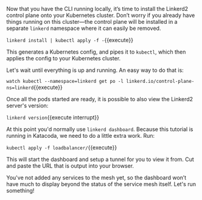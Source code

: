 Now that you have the CLI running locally, it’s time to install the Linkerd2 control plane onto your Kubernetes cluster. Don’t worry if you already have things running on this cluster—the control plane will be installed in a separate `linkerd` namespace where it can easily be removed.

`linkerd install | kubectl apply -f -`{{execute}}

This generates a Kubernetes config, and pipes it to `kubectl`, which then applies the config to your Kubernetes cluster.

Let's wait until everything is up and running. An easy way to do that is:

`watch kubectl --namespace=linkerd get po -l linkerd.io/control-plane-ns=linkerd`{{execute}}

Once all the pods started are ready, it is possible to also view the Linkerd2 server's version:

`linkerd version`{{execute interrupt}}

At this point you'd normally use `linkerd dashboard`. Because this tutorial is running in Katacoda, we need to do a little extra work. Run:

`kubectl apply -f loadbalancer/`{{execute}}

This will start the dashboard and setup a tunnel for you to view it from. Cut and paste the URL that is output into your browser.

You've not added any services to the mesh yet, so the dashboard won’t have much to display beyond the status of the service mesh itself. Let's run something!
